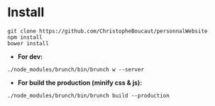 # Install

``` shell
git clone https://github.com/ChristopheBoucaut/personnalWebsite
npm install
bower install
```

+ **For dev:**
``` shell
./node_modules/brunch/bin/brunch w --server
```

+ **For build the production (minify css & js):**
``` shell
./node_modules/brunch/bin/brunch build --production
```
